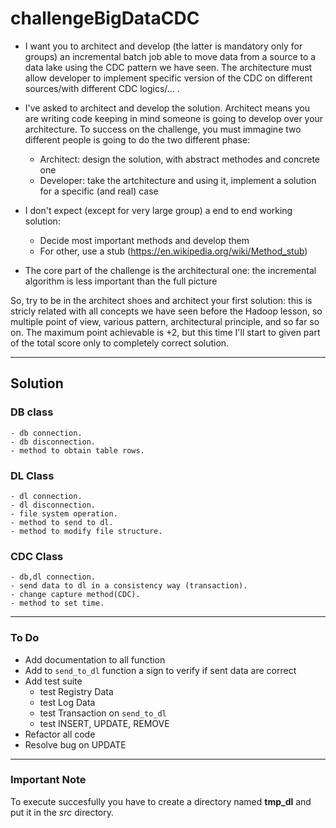 # challengeBigDataCDC

- I want you to architect and develop (the latter is mandatory only for groups) an incremental batch job able to move data from a source to a data lake using the CDC pattern we have seen. The architecture must allow developer to implement specific version of the CDC on different sources/with different CDC logics/... .

- I've asked to architect and develop the solution. Architect means you are writing code keeping in mind someone is going to develop over your architecture. To success on the challenge, you must immagine two different people is going to do the two different phase:
  - Architect: design the solution, with abstract methodes and concrete one
  - Developer: take the artchitecture and using it, implement a solution for a specific (and real) case

- I don't expect (except for very large group) a end to end working solution:
  - Decide most important methods and develop them
  - For other, use a stub (https://en.wikipedia.org/wiki/Method_stub)

- The core part of the challenge is the architectural one: the incremental algorithm is less important than the full picture

So, try to be in the architect shoes and architect your first solution: this is stricly related with all concepts we have seen before the Hadoop lesson, so multiple point of view, various pattern, architectural principle, and so far so on.
The maximum point achievable is +2, but this time I'll start to given part of the total score only to completely correct solution.

---

## Solution

### DB class
	- db connection.
	- db disconnection.
	- method to obtain table rows.

### DL Class
	- dl connection.
	- dl disconnection.
	- file system operation.
	- method to send to dl.
	- method to modify file structure.

### CDC Class

	- db,dl connection.
	- send data to dl in a consistency way (transaction).
	- change capture method(CDC).
	- method to set time.

---

### To Do

- Add documentation to all function
- Add to `send_to_dl` function a sign to verify if sent data are correct
- Add test suite
	- test Registry Data
	- test Log Data
	- test Transaction on `send_to_dl`
	- test INSERT, UPDATE, REMOVE
- Refactor all code
- Resolve bug on UPDATE

---

### Important Note
To execute succesfully you have to create a directory named **tmp_dl** and put it in the *src* directory.
